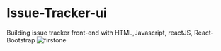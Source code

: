 # Issue-Tracker-ui
Building issue tracker front-end with HTML,Javascript, reactJS, React-Bootstrap
![firstone](https://user-images.githubusercontent.com/46874519/126948820-eb411caa-8cf7-40ba-98e2-091b0e34aeb3.png)
